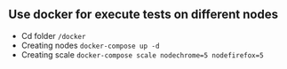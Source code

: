 Use docker for execute tests on different nodes
---
* Cd folder `/docker`
* Creating nodes `docker-compose up -d`
* Creating scale `docker-compose scale nodechrome=5 nodefirefox=5`